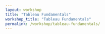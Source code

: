 ```yaml
---
layout: workshop
title: "Tableau Fundamentals"
workshop_title: "Tableau Fundamentals"
permalink: /workshop/tableau-fundamentals/
---
```

